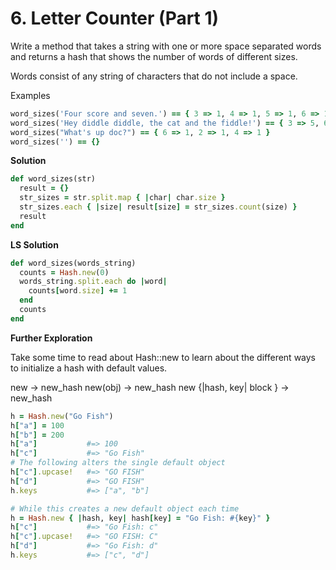 # 6. Letter Counter (Part 1)
Write a method that takes a string with one or more space separated words and returns a hash that shows the number of words of different sizes.

Words consist of any string of characters that do not include a space.

Examples

```ruby
word_sizes('Four score and seven.') == { 3 => 1, 4 => 1, 5 => 1, 6 => 1 }
word_sizes('Hey diddle diddle, the cat and the fiddle!') == { 3 => 5, 6 => 1, 7 => 2 }
word_sizes("What's up doc?") == { 6 => 1, 2 => 1, 4 => 1 }
word_sizes('') == {}
```

**Solution**

```ruby
def word_sizes(str)
  result = {}
  str_sizes = str.split.map { |char| char.size }
  str_sizes.each { |size| result[size] = str_sizes.count(size) }
  result
end
```

**LS Solution**
```ruby
def word_sizes(words_string)
  counts = Hash.new(0)
  words_string.split.each do |word|
    counts[word.size] += 1
  end
  counts
end
```

**Further Exploration**

Take some time to read about Hash::new to learn about the different ways to initialize a hash with default values.

new → new_hash
new(obj) → new_hash
new {|hash, key| block } → new_hash

```ruby
h = Hash.new("Go Fish")
h["a"] = 100
h["b"] = 200
h["a"]           #=> 100
h["c"]           #=> "Go Fish"
# The following alters the single default object
h["c"].upcase!   #=> "GO FISH"
h["d"]           #=> "GO FISH"
h.keys           #=> ["a", "b"]

# While this creates a new default object each time
h = Hash.new { |hash, key| hash[key] = "Go Fish: #{key}" }
h["c"]           #=> "Go Fish: c"
h["c"].upcase!   #=> "GO FISH: C"
h["d"]           #=> "Go Fish: d"
h.keys           #=> ["c", "d"]
```

